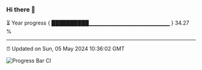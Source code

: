 ### Hi there 👋

⏳ Year progress { ██████████▁▁▁▁▁▁▁▁▁▁▁▁▁▁▁▁▁▁▁▁ } 34.27 %

---

⏰ Updated on Sun, 05 May 2024 10:36:02 GMT

![Progress Bar CI](https://github.com/IshwaranRudhara/GIT-ACTION/workflows/Progress%20Bar%20CI/badge.svg)
